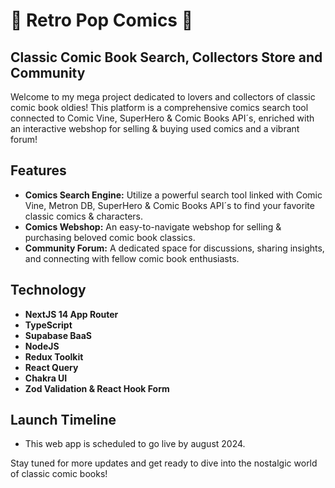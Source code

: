 # :thought_balloon: Retro Pop Comics  :speech_balloon:

## Classic Comic Book Search, Collectors Store and Community

Welcome to my mega project dedicated to lovers and collectors of classic comic book oldies! This platform is a comprehensive comics search tool connected to Comic Vine, SuperHero & Comic Books  API´s, enriched with an interactive webshop for selling & buying used comics and a vibrant forum!

## Features

- **Comics Search Engine:** Utilize a powerful search tool linked with Comic Vine, Metron DB, SuperHero & Comic Books  API´s to find your favorite classic comics & characters.
- **Comics Webshop:** An easy-to-navigate webshop for selling & purchasing beloved comic book classics.
- **Community Forum:** A dedicated space for discussions, sharing insights, and connecting with fellow comic book enthusiasts.

## Technology

- **NextJS 14 App Router**
- **TypeScript**
- **Supabase BaaS**
- **NodeJS**
- **Redux Toolkit**
- **React Query**
- **Chakra UI**
- **Zod Validation & React Hook Form**

## Launch Timeline

- This web app is scheduled to go live by august 2024.

Stay tuned for more updates and get ready to dive into the nostalgic world of classic comic books!
